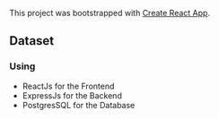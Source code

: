 This project was bootstrapped with [Create React App](https://github.com/facebook/create-react-app).

## Dataset

### Using
- ReactJs for the Frontend
- ExpressJs for the Backend
- PostgresSQL for the Database

